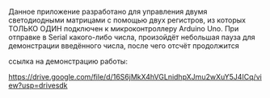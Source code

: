 Данное приложение разработано для управления двумя светодиодными матрицами с помощью двух регистров, из которых ТОЛЬКО ОДИН подключен к микроконтроллеру Arduino Uno. При отправке в Serial какого-либо числа, произойдёт небольшая пауза для демонстрации введённого числа, после чего отсчёт продолжится

ссылка на демонстрацию работы:

https://drive.google.com/file/d/16S6jMkX4hVGLnidhpXJmu2wXuY5J4ICq/view?usp=drivesdk